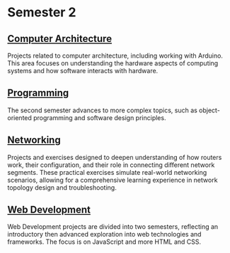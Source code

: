 # Semester 2

## [Computer Architecture](/Year1/Sem2/Computer%20Achitecture)

Projects related to computer architecture, including working with Arduino. This area focuses on understanding the hardware aspects of computing systems and how software interacts with hardware.

## [Programming](/Year1/Sem2/Fundamentals%20of%20Programming%202)

The second semester advances to more complex topics, such as object-oriented programming and software design principles.

## [Networking](/Year1/Sem2/Routers%20and%20Routing%20Basics)

Projects and exercises designed to deepen understanding of how routers work, their configuration, and their role in connecting different network segments. These practical exercises simulate real-world networking scenarios, allowing for a comprehensive learning experience in network topology design and troubleshooting.

## [Web Development](/Year1/Sem2/Web%20Development%20Client-Side)

Web Development projects are divided into two semesters, reflecting an introductory then advanced exploration into web technologies and frameworks. The focus is on JavaScript and more HTML and CSS.
